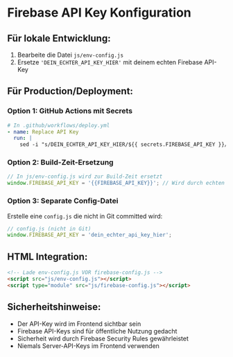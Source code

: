 # Firebase API Key Konfiguration

## Für lokale Entwicklung:

1. Bearbeite die Datei `js/env-config.js`
2. Ersetze `'DEIN_ECHTER_API_KEY_HIER'` mit deinem echten Firebase API-Key

## Für Production/Deployment:

### Option 1: GitHub Actions mit Secrets
```yaml
# In .github/workflows/deploy.yml
- name: Replace API Key
  run: |
    sed -i "s/DEIN_ECHTER_API_KEY_HIER/${{ secrets.FIREBASE_API_KEY }}/g" js/env-config.js
```

### Option 2: Build-Zeit-Ersetzung
```javascript
// In js/env-config.js wird zur Build-Zeit ersetzt
window.FIREBASE_API_KEY = '{{FIREBASE_API_KEY}}'; // Wird durch echten Key ersetzt
```

### Option 3: Separate Config-Datei
Erstelle eine `config.js` die nicht in Git committed wird:
```javascript
// config.js (nicht in Git)
window.FIREBASE_API_KEY = 'dein_echter_api_key_hier';
```

## HTML Integration:
```html
<!-- Lade env-config.js VOR firebase-config.js -->
<script src="js/env-config.js"></script>
<script type="module" src="js/firebase-config.js"></script>
```

## Sicherheitshinweise:
- Der API-Key wird im Frontend sichtbar sein
- Firebase API-Keys sind für öffentliche Nutzung gedacht
- Sicherheit wird durch Firebase Security Rules gewährleistet
- Niemals Server-API-Keys im Frontend verwenden